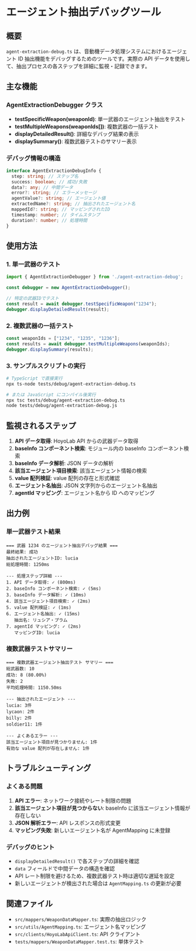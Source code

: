 # エージェント抽出デバッグツール

## 概要

`agent-extraction-debug.ts` は、音動機データ処理システムにおけるエージェント ID 抽出機能をデバッグするためのツールです。実際の API データを使用して、抽出プロセスの各ステップを詳細に監視・記録できます。

## 主な機能

### AgentExtractionDebugger クラス

- **testSpecificWeapon(weaponId)**: 単一武器のエージェント抽出をテスト
- **testMultipleWeapons(weaponIds[])**: 複数武器の一括テスト
- **displayDetailedResult()**: 詳細なデバッグ結果の表示
- **displaySummary()**: 複数武器テストのサマリー表示

### デバッグ情報の構造

```typescript
interface AgentExtractionDebugInfo {
  step: string; // ステップ名
  success: boolean; // 成功/失敗
  data?: any; // 中間データ
  error?: string; // エラーメッセージ
  agentValue?: string; // エージェント値
  extractedName?: string; // 抽出されたエージェント名
  mappedId?: string; // マッピングされたID
  timestamp: number; // タイムスタンプ
  duration?: number; // 処理時間
}
```

## 使用方法

### 1. 単一武器のテスト

```typescript
import { AgentExtractionDebugger } from './agent-extraction-debug';

const debugger = new AgentExtractionDebugger();

// 特定の武器IDでテスト
const result = await debugger.testSpecificWeapon("1234");
debugger.displayDetailedResult(result);
```

### 2. 複数武器の一括テスト

```typescript
const weaponIds = ["1234", "1235", "1236"];
const results = await debugger.testMultipleWeapons(weaponIds);
debugger.displaySummary(results);
```

### 3. サンプルスクリプトの実行

```bash
# TypeScript で直接実行
npx ts-node tests/debug/agent-extraction-debug.ts

# または JavaScript にコンパイル後実行
npx tsc tests/debug/agent-extraction-debug.ts
node tests/debug/agent-extraction-debug.js
```

## 監視されるステップ

1. **API データ取得**: HoyoLab API からの武器データ取得
2. **baseInfo コンポーネント検索**: モジュール内の baseInfo コンポーネント検索
3. **baseInfo データ解析**: JSON データの解析
4. **該当エージェント項目検索**: 該当エージェント情報の検索
5. **value 配列検証**: value 配列の存在と形式確認
6. **エージェント名抽出**: JSON 文字列からのエージェント名抽出
7. **agentId マッピング**: エージェント名から ID へのマッピング

## 出力例

### 単一武器テスト結果

```
=== 武器 1234 のエージェント抽出デバッグ結果 ===
最終結果: 成功
抽出されたエージェントID: lucia
総処理時間: 1250ms

--- 処理ステップ詳細 ---
1. API データ取得: ✓ (800ms)
2. baseInfo コンポーネント検索: ✓ (5ms)
3. baseInfo データ解析: ✓ (10ms)
4. 該当エージェント項目検索: ✓ (2ms)
5. value 配列検証: ✓ (1ms)
6. エージェント名抽出: ✓ (15ms)
   抽出名: リュシア・プラム
7. agentId マッピング: ✓ (2ms)
   マッピングID: lucia
```

### 複数武器テストサマリー

```
=== 複数武器エージェント抽出テスト サマリー ===
総武器数: 10
成功: 8 (80.00%)
失敗: 2
平均処理時間: 1150.50ms

--- 抽出されたエージェント ---
lucia: 3件
lycaon: 2件
billy: 2件
soldier11: 1件

--- よくあるエラー ---
該当エージェント項目が見つかりません: 1件
有効な value 配列が存在しません: 1件
```

## トラブルシューティング

### よくある問題

1. **API エラー**: ネットワーク接続やレート制限の問題
2. **該当エージェント項目が見つからない**: baseInfo に該当エージェント情報が存在しない
3. **JSON 解析エラー**: API レスポンスの形式変更
4. **マッピング失敗**: 新しいエージェント名が AgentMapping に未登録

### デバッグのヒント

- `displayDetailedResult()` で各ステップの詳細を確認
- `data` フィールドで中間データの構造を確認
- API レート制限を避けるため、複数武器テスト時は適切な遅延を設定
- 新しいエージェントが検出された場合は `AgentMapping.ts` の更新が必要

## 関連ファイル

- `src/mappers/WeaponDataMapper.ts`: 実際の抽出ロジック
- `src/utils/AgentMapping.ts`: エージェント名マッピング
- `src/clients/HoyoLabApiClient.ts`: API クライアント
- `tests/mappers/WeaponDataMapper.test.ts`: 単体テスト
